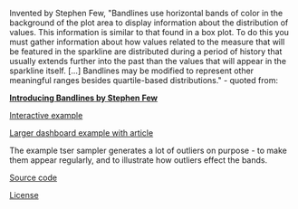 Invented by Stephen Few, "Bandlines use horizontal bands of color in the background of the plot area to display information about the distribution of values. This information is similar to that found in a box plot.  To do this you must gather information about how values related to the measure that will be featured in the sparkline are distributed during a period of history that usually extends further into the past than the values that will appear in the sparkline itself. [...] Bandlines may be modified to represent other meaningful ranges besides quartile-based distributions." - quoted from:

[**Introducing Bandlines by Stephen Few**](https://www.perceptualedge.com/articles/visual_business_intelligence/introducing_bandlines.pdf)

[Interactive example](http://bl.ocks.org/monfera/8dbaabf493fbc0c4ae0c)

[Larger dashboard example with article](https://www.perceptualedge.com/blog/?p=2138)

The example tser sampler generates a lot of outliers on purpose - to make them appear regularly, and to illustrate how outliers effect the bands.

[Source code](https://github.com/monfera/sf-student-dashboard/tree/bandline)

[License](https://opensource.org/licenses/BSD-3-Clause)
